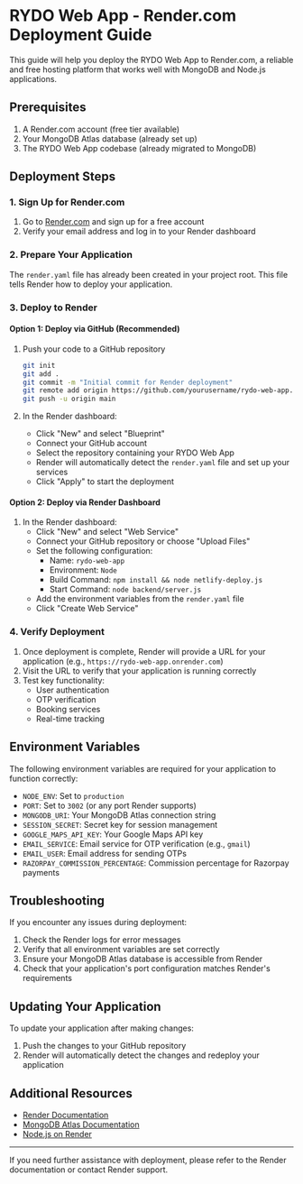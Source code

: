 # RYDO Web App - Render.com Deployment Guide

This guide will help you deploy the RYDO Web App to Render.com, a reliable and free hosting platform that works well with MongoDB and Node.js applications.

## Prerequisites

1. A Render.com account (free tier available)
2. Your MongoDB Atlas database (already set up)
3. The RYDO Web App codebase (already migrated to MongoDB)

## Deployment Steps

### 1. Sign Up for Render.com

1. Go to [Render.com](https://render.com/) and sign up for a free account
2. Verify your email address and log in to your Render dashboard

### 2. Prepare Your Application

The `render.yaml` file has already been created in your project root. This file tells Render how to deploy your application.

### 3. Deploy to Render

#### Option 1: Deploy via GitHub (Recommended)

1. Push your code to a GitHub repository
   ```bash
   git init
   git add .
   git commit -m "Initial commit for Render deployment"
   git remote add origin https://github.com/yourusername/rydo-web-app.git
   git push -u origin main
   ```

2. In the Render dashboard:
   - Click "New" and select "Blueprint"
   - Connect your GitHub account
   - Select the repository containing your RYDO Web App
   - Render will automatically detect the `render.yaml` file and set up your services
   - Click "Apply" to start the deployment

#### Option 2: Deploy via Render Dashboard

1. In the Render dashboard:
   - Click "New" and select "Web Service"
   - Connect your GitHub repository or choose "Upload Files"
   - Set the following configuration:
     - Name: `rydo-web-app`
     - Environment: `Node`
     - Build Command: `npm install && node netlify-deploy.js`
     - Start Command: `node backend/server.js`
   - Add the environment variables from the `render.yaml` file
   - Click "Create Web Service"

### 4. Verify Deployment

1. Once deployment is complete, Render will provide a URL for your application (e.g., `https://rydo-web-app.onrender.com`)
2. Visit the URL to verify that your application is running correctly
3. Test key functionality:
   - User authentication
   - OTP verification
   - Booking services
   - Real-time tracking

## Environment Variables

The following environment variables are required for your application to function correctly:

- `NODE_ENV`: Set to `production`
- `PORT`: Set to `3002` (or any port Render supports)
- `MONGODB_URI`: Your MongoDB Atlas connection string
- `SESSION_SECRET`: Secret key for session management
- `GOOGLE_MAPS_API_KEY`: Your Google Maps API key
- `EMAIL_SERVICE`: Email service for OTP verification (e.g., `gmail`)
- `EMAIL_USER`: Email address for sending OTPs
- `RAZORPAY_COMMISSION_PERCENTAGE`: Commission percentage for Razorpay payments

## Troubleshooting

If you encounter any issues during deployment:

1. Check the Render logs for error messages
2. Verify that all environment variables are set correctly
3. Ensure your MongoDB Atlas database is accessible from Render
4. Check that your application's port configuration matches Render's requirements

## Updating Your Application

To update your application after making changes:

1. Push the changes to your GitHub repository
2. Render will automatically detect the changes and redeploy your application

## Additional Resources

- [Render Documentation](https://render.com/docs)
- [MongoDB Atlas Documentation](https://docs.atlas.mongodb.com/)
- [Node.js on Render](https://render.com/docs/deploy-node-express-app)

---

If you need further assistance with deployment, please refer to the Render documentation or contact Render support.
